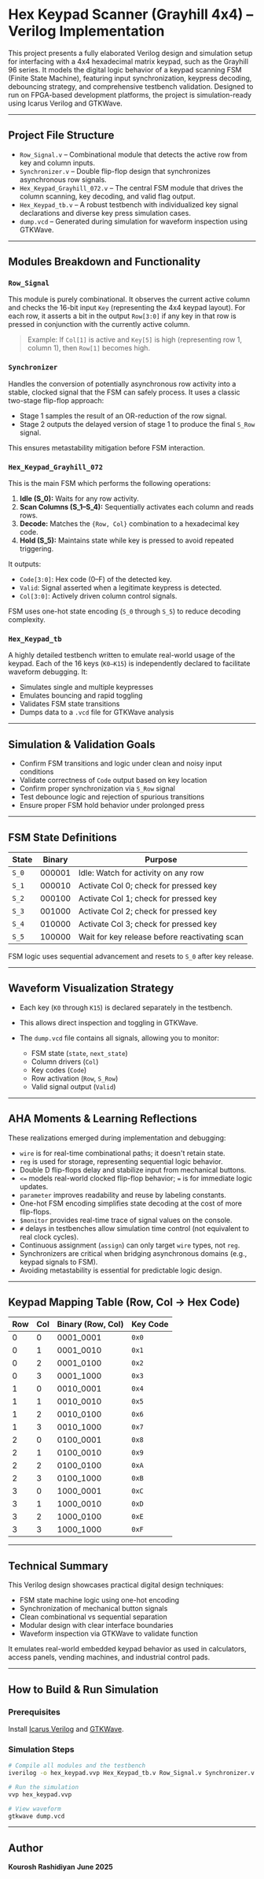 # Hex Keypad Scanner (Grayhill 4x4) – Verilog Implementation

This project presents a fully elaborated Verilog design and simulation setup for interfacing with a 4x4 hexadecimal matrix keypad, such as the Grayhill 96 series. It models the digital logic behavior of a keypad scanning FSM (Finite State Machine), featuring input synchronization, keypress decoding, debouncing strategy, and comprehensive testbench validation. Designed to run on FPGA-based development platforms, the project is simulation-ready using Icarus Verilog and GTKWave.

---

## Project File Structure

* `Row_Signal.v` – Combinational module that detects the active row from key and column inputs.
* `Synchronizer.v` – Double flip-flop design that synchronizes asynchronous row signals.
* `Hex_Keypad_Grayhill_072.v` – The central FSM module that drives the column scanning, key decoding, and valid flag output.
* `Hex_Keypad_tb.v` – A robust testbench with individualized key signal declarations and diverse key press simulation cases.
* `dump.vcd` – Generated during simulation for waveform inspection using GTKWave.

---

## Modules Breakdown and Functionality

### `Row_Signal`

This module is purely combinational. It observes the current active column and checks the 16-bit input `Key` (representing the 4x4 keypad layout). For each row, it asserts a bit in the output `Row[3:0]` if any key in that row is pressed in conjunction with the currently active column.

> Example: If `Col[1]` is active and `Key[5]` is high (representing row 1, column 1), then `Row[1]` becomes high.

### `Synchronizer`

Handles the conversion of potentially asynchronous row activity into a stable, clocked signal that the FSM can safely process. It uses a classic two-stage flip-flop approach:

* Stage 1 samples the result of an OR-reduction of the row signal.
* Stage 2 outputs the delayed version of stage 1 to produce the final `S_Row` signal.

This ensures metastability mitigation before FSM interaction.

### `Hex_Keypad_Grayhill_072`

This is the main FSM which performs the following operations:

1. **Idle (S\_0):** Waits for any row activity.
2. **Scan Columns (S\_1–S\_4):** Sequentially activates each column and reads rows.
3. **Decode:** Matches the `{Row, Col}` combination to a hexadecimal key code.
4. **Hold (S\_5):** Maintains state while key is pressed to avoid repeated triggering.

It outputs:

* `Code[3:0]`: Hex code (0–F) of the detected key.
* `Valid`: Signal asserted when a legitimate keypress is detected.
* `Col[3:0]`: Actively driven column control signals.

FSM uses one-hot state encoding (`S_0` through `S_5`) to reduce decoding complexity.

### `Hex_Keypad_tb`

A highly detailed testbench written to emulate real-world usage of the keypad. Each of the 16 keys (`K0–K15`) is independently declared to facilitate waveform debugging. It:

* Simulates single and multiple keypresses
* Emulates bouncing and rapid toggling
* Validates FSM state transitions
* Dumps data to a `.vcd` file for GTKWave analysis

---

##  Simulation & Validation Goals

* Confirm FSM transitions and logic under clean and noisy input conditions
* Validate correctness of `Code` output based on key location
* Confirm proper synchronization via `S_Row` signal
* Test debounce logic and rejection of spurious transitions
* Ensure proper FSM hold behavior under prolonged press

---

## FSM State Definitions

| State | Binary | Purpose                                       |
| ----- | ------ | --------------------------------------------- |
| `S_0` | 000001 | Idle: Watch for activity on any row           |
| `S_1` | 000010 | Activate Col 0; check for pressed key         |
| `S_2` | 000100 | Activate Col 1; check for pressed key         |
| `S_3` | 001000 | Activate Col 2; check for pressed key         |
| `S_4` | 010000 | Activate Col 3; check for pressed key         |
| `S_5` | 100000 | Wait for key release before reactivating scan |

FSM logic uses sequential advancement and resets to `S_0` after key release.

---

## Waveform Visualization Strategy

* Each key (`K0` through `K15`) is declared separately in the testbench.
* This allows direct inspection and toggling in GTKWave.
* The `dump.vcd` file contains all signals, allowing you to monitor:

  * FSM state (`state`, `next_state`)
  * Column drivers (`Col`)
  * Key codes (`Code`)
  * Row activation (`Row`, `S_Row`)
  * Valid signal output (`Valid`)

---

## AHA Moments & Learning Reflections

These realizations emerged during implementation and debugging:

* `wire` is for real-time combinational paths; it doesn't retain state.
* `reg` is used for storage, representing sequential logic behavior.
* Double D flip-flops delay and stabilize input from mechanical buttons.
* `<=` models real-world clocked flip-flop behavior; `=` is for immediate logic updates.
* `parameter` improves readability and reuse by labeling constants.
* One-hot FSM encoding simplifies state decoding at the cost of more flip-flops.
* `$monitor` provides real-time trace of signal values on the console.
* `#` delays in testbenches allow simulation time control (not equivalent to real clock cycles).
* Continuous assignment (`assign`) can only target `wire` types, not `reg`.
* Synchronizers are critical when bridging asynchronous domains (e.g., keypad signals to FSM).
* Avoiding metastability is essential for predictable logic design.

---

## Keypad Mapping Table (Row, Col → Hex Code)

| Row | Col | Binary (Row, Col) | Key Code |
| --- | --- | ----------------- | -------- |
| 0   | 0   | 0001\_0001        | `0x0`    |
| 0   | 1   | 0001\_0010        | `0x1`    |
| 0   | 2   | 0001\_0100        | `0x2`    |
| 0   | 3   | 0001\_1000        | `0x3`    |
| 1   | 0   | 0010\_0001        | `0x4`    |
| 1   | 1   | 0010\_0010        | `0x5`    |
| 1   | 2   | 0010\_0100        | `0x6`    |
| 1   | 3   | 0010\_1000        | `0x7`    |
| 2   | 0   | 0100\_0001        | `0x8`    |
| 2   | 1   | 0100\_0010        | `0x9`    |
| 2   | 2   | 0100\_0100        | `0xA`    |
| 2   | 3   | 0100\_1000        | `0xB`    |
| 3   | 0   | 1000\_0001        | `0xC`    |
| 3   | 1   | 1000\_0010        | `0xD`    |
| 3   | 2   | 1000\_0100        | `0xE`    |
| 3   | 3   | 1000\_1000        | `0xF`    |

---

## Technical Summary

This Verilog design showcases practical digital design techniques:

* FSM state machine logic using one-hot encoding
* Synchronization of mechanical button signals
* Clean combinational vs sequential separation
* Modular design with clear interface boundaries
* Waveform inspection via GTKWave to validate function

It emulates real-world embedded keypad behavior as used in calculators, access panels, vending machines, and industrial control pads.

---

## How to Build & Run Simulation

### Prerequisites

Install [Icarus Verilog](http://iverilog.icarus.com/) and [GTKWave](http://gtkwave.sourceforge.net/).

### Simulation Steps

```bash
# Compile all modules and the testbench
iverilog -o hex_keypad.vvp Hex_Keypad_tb.v Row_Signal.v Synchronizer.v Hex_Keypad_Grayhill_072.v

# Run the simulation
vvp hex_keypad.vvp

# View waveform
gtkwave dump.vcd
```

---

## Author
**Kourosh Rashidiyan**
**June 2025**
